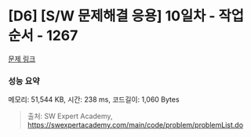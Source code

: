 # [D6] [S/W 문제해결 응용] 10일차 - 작업순서 - 1267 

[문제 링크](https://swexpertacademy.com/main/code/problem/problemDetail.do?contestProbId=AV18TrIqIwUCFAZN) 

### 성능 요약

메모리: 51,544 KB, 시간: 238 ms, 코드길이: 1,060 Bytes



> 출처: SW Expert Academy, https://swexpertacademy.com/main/code/problem/problemList.do